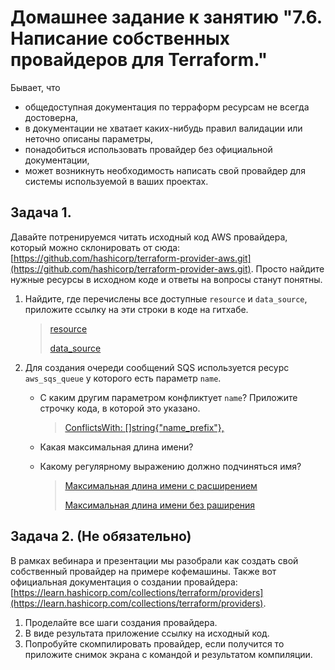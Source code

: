 # Домашнее задание к занятию "7.6. Написание собственных провайдеров для Terraform."

Бывает, что
* общедоступная документация по терраформ ресурсам не всегда достоверна,
* в документации не хватает каких-нибудь правил валидации или неточно описаны параметры,
* понадобиться использовать провайдер без официальной документации,
* может возникнуть необходимость написать свой провайдер для системы используемой в ваших проектах.   

## Задача 1.
Давайте потренируемся читать исходный код AWS провайдера, который можно склонировать от сюда:
[https://github.com/hashicorp/terraform-provider-aws.git](https://github.com/hashicorp/terraform-provider-aws.git).
Просто найдите нужные ресурсы в исходном коде и ответы на вопросы станут понятны.  


1. Найдите, где перечислены все доступные `resource` и `data_source`, приложите ссылку на эти строки в коде на
гитхабе.   

    > [resource](https://github.com/hashicorp/terraform-provider-aws/blob/caf5a742745561d36e6bd6c3032f7420e31f3518/internal/provider/provider.go#L909)
    >
    > [data_source](https://github.com/hashicorp/terraform-provider-aws/blob/caf5a742745561d36e6bd6c3032f7420e31f3518/internal/provider/provider.go#L425)

1. Для создания очереди сообщений SQS используется ресурс `aws_sqs_queue` у которого есть параметр `name`.
    * С каким другим параметром конфликтует `name`? Приложите строчку кода, в которой это указано.
        > [ConflictsWith: []string{"name_prefix"},](https://github.com/hashicorp/terraform-provider-aws/blob/main/internal/service/sqs/queue.go#L87)

    * Какая максимальная длина имени?
    * Какому регулярному выражению должно подчиняться имя?
        > [Максимальная длина имени с расширением ](https://github.com/hashicorp/terraform-provider-aws/blob/167536a0a72cd6294c7bd3eed85d36232e0d2ef5/internal/service/sqs/queue.go#L425)
        >
        > [Максимальная длина имени без раширения](https://github.com/hashicorp/terraform-provider-aws/blob/167536a0a72cd6294c7bd3eed85d36232e0d2ef5/internal/service/sqs/queue.go#L427)

## Задача 2. (Не обязательно)
В рамках вебинара и презентации мы разобрали как создать свой собственный провайдер на примере кофемашины.
Также вот официальная документация о создании провайдера:
[https://learn.hashicorp.com/collections/terraform/providers](https://learn.hashicorp.com/collections/terraform/providers).

1. Проделайте все шаги создания провайдера.
2. В виде результата приложение ссылку на исходный код.
3. Попробуйте скомпилировать провайдер, если получится то приложите снимок экрана с командой и результатом компиляции.   
